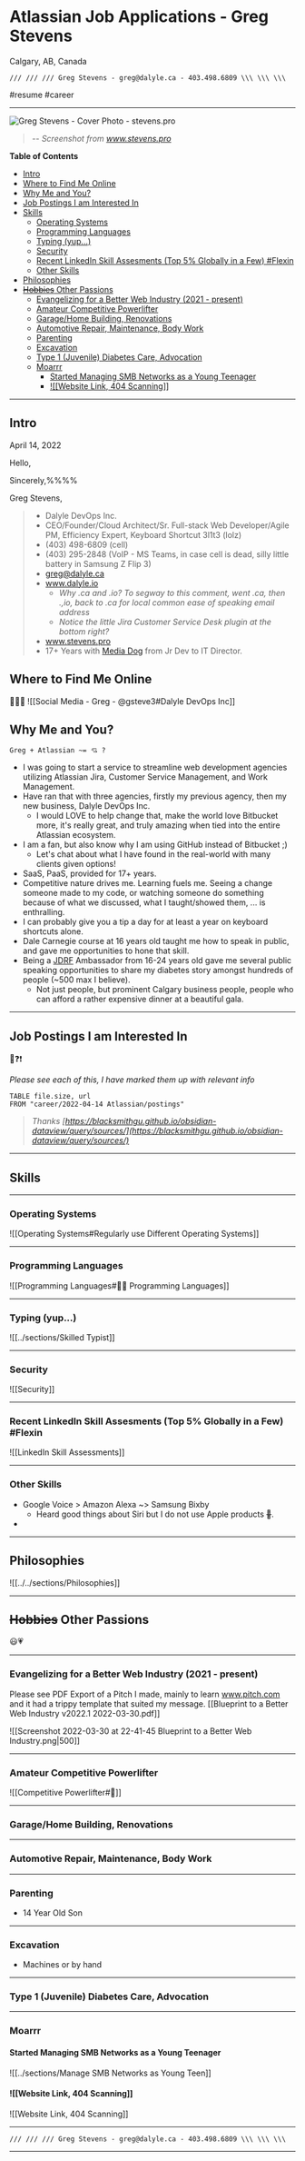 # Atlassian Job Applications - Greg Stevens
Calgary, AB, Canada

```
/// /// /// Greg Stevens - greg@dalyle.ca - 403.498.6809 \\\ \\\ \\\
```
#resume #career

---

![Greg Stevens - Cover Photo - stevens.pro](./../images/Screenshot%202022-04-14%20at%2012-31-35%20Greg%20Stevens%20-%20Full-stack%20Web%20Developer%20DevOps%20Agile%20PM.png)
> -- *Screenshot from www.stevens.pro*

**Table of Contents**
- [Intro](#intro)
- [Where to Find Me Online](#where-to-find-me-online)
- [Why Me and You?](#why-me-and-you)
- [Job Postings I am Interested In](#job-postings-i-am-interested-in)
- [Skills](#skills)
	- [Operating Systems](#operating-systems)
	- [Programming Languages](#programming-languages)
	- [Typing (yup...)](#typing-yup)
	- [Security](#security)
	- [Recent LinkedIn Skill Assesments (Top 5% Globally in a Few) #Flexin](#recent-linkedin-skill-assesments-top-5-globally-in-a-few-flexin)
	- [Other Skills](#other-skills)
- [Philosophies](#philosophies)
- [~~Hobbies~~ Other Passions](#hobbies-other-passions)
	- [Evangelizing for a Better Web Industry (2021 - present)](#evangelizing-for-a-better-web-industry-2021---present)
	- [Amateur Competitive Powerlifter](#amateur-competitive-powerlifter)
	- [Garage/Home Building, Renovations](#garagehome-building-renovations)
	- [Automotive Repair, Maintenance, Body Work](#automotive-repair-maintenance-body-work)
	- [Parenting](#parenting)
	- [Excavation](#excavation)
	- [Type 1 (Juvenile) Diabetes Care, Advocation](#type-1-juvenile-diabetes-care-advocation)
	- [Moarrr](#moarrr)
		- [Started Managing SMB Networks as a Young Teenager](#started-managing-smb-networks-as-a-young-teenager)
		- [![[Website Link, 404 Scanning]]](#website-link-404-scanning)

---
## Intro

April 14, 2022

Hello,


Sincerely,%%%%

Greg Stevens,


> - Dalyle DevOps Inc.
> - CEO/Founder/Cloud Architect/Sr. Full-stack Web Developer/Agile PM, Efficiency Expert, Keyboard Shortcut 3l1t3 (lolz)
> - (403) 498-6809 (cell)
> - (403) 295-2848 (VoIP - MS Teams, in case cell is dead, silly little battery in Samsung Z Flip 3)
> - greg@dalyle.ca
> - www.dalyle.io
> 	- *Why .ca and .io? To segway to this comment, went .ca, then .,io, back to .ca for local common ease of speaking email address*
> 	- *Notice the little Jira Customer Service Desk plugin at the bottom right?*
> - www.stevens.pro
> - 17+ Years with [Media Dog](https://www.mediadog.ca/) from Jr Dev to IT Director.

## Where to Find Me Online
🔎🌐🔗
![[Social Media - Greg - @gsteve3#Dalyle DevOps Inc]]


## Why Me and You?
`Greg + Atlassian ~= 💘 ?`

- I was going to start a service to streamline web development agencies utilizing Atlassian Jira, Customer Service Management, and Work Management.
- Have ran that with three agencies, firstly my previous agency, then my new business, Dalyle DevOps Inc.
	- I would LOVE to help change that, make the world love Bitbucket more, it's really great, and truly amazing when tied into the entire Atlassian ecosystem.
- I am a fan, but also know why I am using GitHub instead of Bitbucket ;)
	- Let's chat about what I have found in the real-world with many clients given options!
- SaaS, PaaS, provided for 17+ years.
- Competitive nature drives me. Learning fuels me. Seeing a change someone made to my code, or watching someone do something because of what we discussed, what I taught/showed them, ... is enthralling.
- I can probably give you a tip a day for at least a year on keyboard shortcuts alone.
- Dale Carnegie course at 16 years old taught me how to speak in public, and gave me opportunities to hone that skill.
- Being a [JDRF](https://www.jdrf.ca) Ambassador from 16-24 years old gave me several public speaking opportunities to share my diabetes story amongst hundreds of people (~500 max I believe).
	- Not just people, but prominent Calgary business people, people who can afford a rather expensive dinner at a beautiful gala.


---
## Job Postings I am Interested In
💖❓❗

*Please see each of this, I have marked them up with relevant info*

```dataview
TABLE file.size, url
FROM "career/2022-04-14 Atlassian/postings"
```

> *Thanks [https://blacksmithgu.github.io/obsidian-dataview/query/sources/](https://blacksmithgu.github.io/obsidian-dataview/query/sources/)*



---
## Skills

---
### Operating Systems
![[Operating Systems#Regularly use Different Operating Systems]]


---
### Programming Languages
![[Programming Languages#👩‍💻 Programming Languages]]


---
### Typing (yup...)
![[../sections/Skilled Typist]]


---
### Security
![[Security]]


---
### Recent LinkedIn Skill Assesments (Top 5% Globally in a Few) #Flexin
![[LinkedIn Skill Assessments]]


---
### Other Skills
- Google Voice > Amazon Alexa ~> Samsung Bixby
	- Heard good things about Siri but I do not use Apple products ~~🍎~~.
-

---
## Philosophies
![[../../sections/Philosophies]]


---
## ~~Hobbies~~ Other Passions
😃💗


---
### Evangelizing for a Better Web Industry (2021 - present)

Please see PDF Export of a Pitch I made, mainly to learn www.pitch.com and it had a trippy template that suited my message.
[[Blueprint to a Better Web Industry v2022.1 2022-03-30.pdf]]

![[Screenshot 2022-03-30 at 22-41-45 Blueprint to a Better Web Industry.png|500]]

---
### Amateur Competitive Powerlifter
![[Competitive Powerlifter#💪]]


---
### Garage/Home Building, Renovations

---
### Automotive Repair, Maintenance, Body Work

---
### Parenting
- 14 Year Old Son

---
### Excavation
- Machines or by hand

---
### Type 1 (Juvenile) Diabetes Care, Advocation


---
### Moarrr

#### Started Managing SMB Networks as a Young Teenager
![[../sections/Manage SMB Networks as Young Teen]]

#### ![[Website Link, 404 Scanning]]
![[Website Link, 404 Scanning]]




---
```
/// /// /// Greg Stevens - greg@dalyle.ca - 403.498.6809 \\\ \\\ \\\
```
---